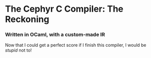 # The Cephyr C Compiler: The Reckoning
### Written in OCaml, with a custom-made IR

Now that I could get a perfect score if I finish this compiler, I would be _stupid_ not to!
